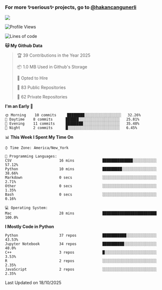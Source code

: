 ### For more ✨serious✨ projects, go to [@hakancangunerli](https://github.com/hakancangunerli)

![](https://github-readme-stats.vercel.app/api/top-langs/?username=johngunerli&layout=compact&hide=jupyter%20notebook,tex,html,shell,CSS,Ruby,Makefile,EmberScript,MATLAB,C&langs_count=6&exclude_repo=2015-csharp,gt_code,gsu_code,uga_code,uga_robotics)

<!--START_SECTION:waka-->
![Profile Views](http://img.shields.io/badge/Profile%20Views-0-blue)

![Lines of code](https://img.shields.io/badge/From%20Hello%20World%20I%27ve%20Written-480739%20lines%20of%20code-blue)

**🐱 My Github Data** 

> 🏆 39 Contributions in the Year 2025
 > 
> 📦 1.0 MB Used in Github's Storage 
 > 
> 💼 Opted to Hire
 > 
> 📜 83 Public Repositories 
 > 
> 🔑 62 Private Repositories  
 > 
**I'm an Early 🐤** 

```text
🌞 Morning    10 commits     ████████░░░░░░░░░░░░░░░░░   32.26% 
🌆 Daytime    8 commits      ██████░░░░░░░░░░░░░░░░░░░   25.81% 
🌃 Evening    11 commits     ████████░░░░░░░░░░░░░░░░░   35.48% 
🌙 Night      2 commits      █░░░░░░░░░░░░░░░░░░░░░░░░   6.45%

```


📊 **This Week I Spent My Time On** 

```text
⌚︎ Time Zone: America/New_York

💬 Programming Languages: 
CSV                      16 mins             ██████████████░░░░░░░░░░░   57.12% 
Python                   10 mins             █████████░░░░░░░░░░░░░░░░   38.66% 
Markdown                 0 secs              ░░░░░░░░░░░░░░░░░░░░░░░░░   2.71% 
Other                    0 secs              ░░░░░░░░░░░░░░░░░░░░░░░░░   1.35% 
Bash                     0 secs              ░░░░░░░░░░░░░░░░░░░░░░░░░   0.16%

💻 Operating System: 
Mac                      28 mins             █████████████████████████   100.0%

```

**I Mostly Code in Python** 

```text
Python                   37 repos            ███████████░░░░░░░░░░░░░░   43.53% 
Jupyter Notebook         34 repos            ██████████░░░░░░░░░░░░░░░   40.0% 
C++                      3 repos             █░░░░░░░░░░░░░░░░░░░░░░░░   3.53% 
R                        2 repos             ░░░░░░░░░░░░░░░░░░░░░░░░░   2.35% 
JavaScript               2 repos             ░░░░░░░░░░░░░░░░░░░░░░░░░   2.35%

```



 Last Updated on 18/10/2025
<!--END_SECTION:waka-->


